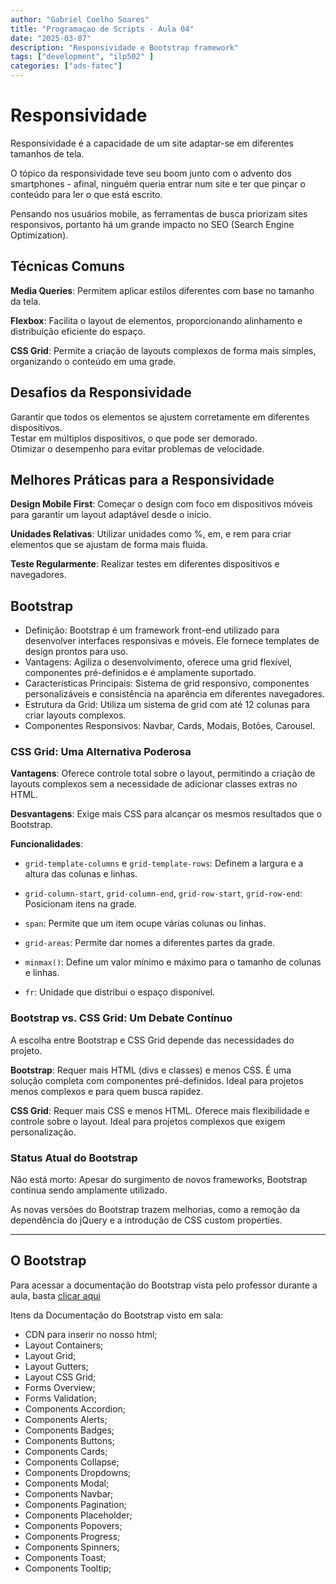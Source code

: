 ```yaml
---
author: "Gabriel Coelho Soares"
title: "Programaçao de Scripts - Aula 04"
date: "2025-03-07"
description: "Responsividade e Bootstrap framework"
tags: ["development", "ilp502" ]
categories: ["ads-fatec"]
---
```

# Responsividade

Responsividade é a capacidade de um site adaptar-se
em diferentes tamanhos de tela.

O tópico da responsividade teve seu boom junto com
o advento dos smartphones - afinal, ninguém queria
entrar num site e ter que pinçar o conteúdo para ler
o que está escrito.

Pensando nos usuários mobile, as ferramentas de busca
priorizam sites responsivos, portanto há um grande
impacto no SEO (Search Engine Optimization).

## Técnicas Comuns

**Media Queries**: Permitem aplicar estilos diferentes com base no
tamanho da tela.

**Flexbox**: Facilita o layout de elementos, proporcionando alinhamento e
distribuição eficiente do espaço.

**CSS Grid**: Permite a criação de layouts complexos de forma mais simples,
organizando o conteúdo em uma grade.

## Desafios da Responsividade

Garantir que todos os elementos se ajustem corretamente em diferentes
dispositivos. \
Testar em múltiplos dispositivos, o que pode ser demorado. \
Otimizar o desempenho para evitar problemas de velocidade.

## Melhores Práticas para a Responsividade

**Design Mobile First**: Começar o design com foco em dispositivos móveis
para garantir um layout adaptável desde o início.

**Unidades Relativas**: Utilizar unidades como %, em, e rem para criar
elementos que se ajustam de forma mais fluida.

**Teste Regularmente**: Realizar testes em diferentes dispositivos e navegadores.

## Bootstrap

- Definição: Bootstrap é um framework front-end utilizado para
desenvolver interfaces responsivas e móveis. Ele fornece templates
de design prontos para uso.
- Vantagens: Agiliza o desenvolvimento, oferece uma grid flexível,
componentes pré-definidos e é amplamente suportado.
- Características Principais: Sistema de grid responsivo, componentes
personalizáveis e consistência na aparência em diferentes navegadores.
- Estrutura da Grid: Utiliza um sistema de grid com até 12 colunas
para criar layouts complexos.
- Componentes Responsivos: Navbar, Cards, Modais, Botões, Carousel.

### CSS Grid: Uma Alternativa Poderosa

**Vantagens**: Oferece controle total sobre o layout, permitindo a
criação de layouts complexos sem a necessidade de adicionar classes
extras no HTML.

**Desvantagens**: Exige mais CSS para alcançar os mesmos resultados
que o Bootstrap.

**Funcionalidades**:

- `grid-template-columns` e `grid-template-rows`: Definem a largura e a
altura das colunas e linhas.

- `grid-column-start`, `grid-column-end`, `grid-row-start`, `grid-row-end`:
Posicionam itens na grade.

- `span`: Permite que um item ocupe várias colunas ou linhas.

- `grid-areas`: Permite dar nomes a diferentes partes da grade.

- `minmax()`: Define um valor mínimo e máximo para o tamanho de colunas e
linhas.

- `fr`: Unidade que distribui o espaço disponível.

### Bootstrap vs. CSS Grid: Um Debate Contínuo

A escolha entre Bootstrap e CSS Grid depende das necessidades do projeto.

**Bootstrap**: Requer mais HTML (divs e classes) e menos CSS. É uma solução
completa com componentes pré-definidos. Ideal para projetos menos complexos
e para quem busca rapidez.

**CSS Grid**: Requer mais CSS e menos HTML. Oferece mais flexibilidade e
controle sobre o layout. Ideal para projetos complexos que exigem
personalização.

### Status Atual do Bootstrap

Não está morto: Apesar do surgimento de novos frameworks, Bootstrap
continua sendo amplamente utilizado.

As novas versões do Bootstrap trazem melhorias,
como a remoção da dependência do jQuery e a introdução de CSS custom
properties.

----------

## O Bootstrap

Para acessar a documentação do Bootstrap vista pelo professor durante
a aula, basta [clicar aqui](https://getbootstrap.com/docs/5.3/getting-started/introduction/)

Itens da Documentação do Bootstrap visto em sala:

- CDN para inserir no nosso html;
- Layout Containers;
- Layout Grid;
- Layout Gutters;
- Layout CSS Grid;
- Forms Overview;
- Forms Validation;
- Components Accordion;
- Components Alerts;
- Components Badges;
- Components Buttons;
- Components Cards;
- Components Collapse;
- Components Dropdowns;
- Components Modal;
- Components Navbar;
- Components Pagination;
- Components Placeholder;
- Components Popovers;
- Components Progress;
- Components Spinners;
- Components Toast;
- Components Tooltip;
